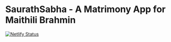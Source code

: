 # SaurathSabha - A Matrimony App for Maithili Brahmin

[![Netlify Status](https://api.netlify.com/api/v1/badges/7e6edb23-1e89-4c50-a45f-dc71800ad092/deploy-status)](https://app.netlify.com/sites/dynamic-dolphin-e62246/deploys)
